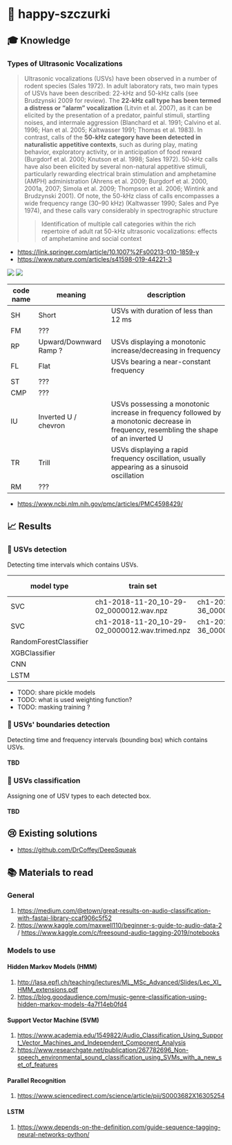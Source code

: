 # :rat: happy-szczurki

## :mortar_board: Knowledge  ##

### Types of Ultrasonic Vocalizations ###

> Ultrasonic vocalizations (USVs) have been observed in a number of rodent species (Sales 1972). In adult laboratory rats,
two main types of USVs have been described: 22-kHz and 50-kHz calls (see Brudzynski 2009 for review). The **22-kHz
call type has been termed a distress or “alarm” vocalization** (Litvin et al. 2007), as it can be elicited by the presentation of a predator, painful stimuli, startling noises, and intermale aggression (Blanchard et al. 1991; Calvino et al. 1996; Han et al. 2005; Kaltwasser 1991; Thomas et al. 1983). In contrast, calls of the **50-kHz category have been detected in naturalistic appetitive contexts**, such as during play, mating behavior, exploratory activity, or in anticipation of food reward (Burgdorf et al. 2000; Knutson et al. 1998; Sales 1972). 50-kHz calls have also been elicited by several non-natural appetitive stimuli, particularly rewarding electrical brain stimulation and amphetamine (AMPH) administration (Ahrens et al. 2009; Burgdorf et al. 2000, 2001a, 2007; Simola et al. 2009; Thompson et al. 2006; Wintink and Brudzynski 2001). Of note, the 50-kHz class of calls encompasses a wide frequency range (30–90 kHz) (Kaltwasser 1990; Sales and Pye 1974), and these calls vary considerably in spectrographic structure
>> Identification of multiple call categories within the rich repertoire of adult rat 50-kHz ultrasonic vocalizations: effects of amphetamine and social context

- https://link.springer.com/article/10.1007%2Fs00213-010-1859-y
- https://www.nature.com/articles/s41598-019-44221-3

![](https://media.springernature.com/full/springer-static/image/art%3A10.1038%2Fs41598-019-44221-3/MediaObjects/41598_2019_44221_Fig4_HTML.png?as=webp)
![](https://www.researchgate.net/profile/Maria_Luisa_Scattoni/publication/23195427/figure/fig14/AS:340731513327618@1458248131236/Typical-sonograms-of-ultrasonic-vocalizations-classified-into-ten-distinct-categories-of.png)

| code name | meaning | description |
|-----------|---------|-------------|
| SH | Short | USVs with duration of less than 12 ms | 
| FM | ??? | |
| RP | Upward/Downward Ramp ? | USVs displaying a monotonic increase/decreasing in frequency |
| FL | Flat | USVs bearing a near-constant frequency |  
| ST | ??? | |
| CMP | ??? | |
| IU | Inverted U / chevron | USVs possessing a monotonic increase in frequency followed by a monotonic decrease in frequency, resembling the shape of an inverted U |
| TR | Trill | USVs displaying a rapid frequency oscillation, usually appearing as a sinusoid oscillation |
| RM | ??? | |

- https://www.ncbi.nlm.nih.gov/pmc/articles/PMC4598429/

## :chart_with_upwards_trend: Results ##

### :dart: USVs detection ###
Detecting time intervals which contains USVs. 

| model type | train set | test set | f1-score | precision | recall |
|-------|-----------|----------|----------|----------|--------|
| SVC   | ch1-2018-11-20_10-29-02_0000012.wav.npz | ch1-2018-11-20_10-26-36_0000010.wav.npz | 0.92 | 0.92 | 0.91 |
| SVC   | ch1-2018-11-20_10-29-02_0000012.wav.trimed.npz | ch1-2018-11-20_10-26-36_0000010.wav.trimed.npz | 0.93 | 0.94 | 0.93 |
| RandomForestClassifier |  | | | | 
| XGBClassifier | | | | | 
| CNN | | | | 
| LSTM | | | |

- TODO: share pickle models
- TODO: what is used weighting function?
- TODO: masking training ?

### :dart: USVs' boundaries detection ###
Detecting time and frequency intervals (bounding box) which contains USVs.

#### TBD ####

### :dart: USVs classification ###
Assigning one of USV types to each detected box.

#### TBD ####


## :cry: Existing solutions ##

- https://github.com/DrCoffey/DeepSqueak

## :books: Materials to read ##

### General ###
1. https://medium.com/@etown/great-results-on-audio-classification-with-fastai-library-ccaf906c5f52
2. https://www.kaggle.com/maxwell110/beginner-s-guide-to-audio-data-2 / https://www.kaggle.com/c/freesound-audio-tagging-2019/notebooks


### Models to use ###

#### Hidden Markov Models (HMM) ####
1. http://lasa.epfl.ch/teaching/lectures/ML_MSc_Advanced/Slides/Lec_XI_HMM_extensions.pdf
2. https://blog.goodaudience.com/music-genre-classification-using-hidden-markov-models-4a7f14eb0fd4

#### Support Vector Machine (SVM) ####
1. https://www.academia.edu/1549822/Audio_Classification_Using_Support_Vector_Machines_and_Independent_Component_Analysis
2. https://www.researchgate.net/publication/267782696_Non-speech_environmental_sound_classification_using_SVMs_with_a_new_set_of_features

#### Parallel Recognition ####
1. https://www.sciencedirect.com/science/article/pii/S0003682X16305254

#### LSTM ####
1. https://www.depends-on-the-definition.com/guide-sequence-tagging-neural-networks-python/
